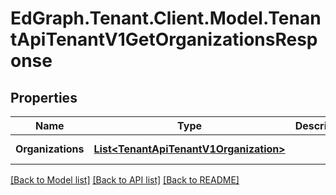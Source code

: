 # EdGraph.Tenant.Client.Model.TenantApiTenantV1GetOrganizationsResponse

## Properties

Name | Type | Description | Notes
------------ | ------------- | ------------- | -------------
**Organizations** | [**List&lt;TenantApiTenantV1Organization&gt;**](TenantApiTenantV1Organization.md) |  | [optional] [readonly] 

[[Back to Model list]](../README.md#documentation-for-models) [[Back to API list]](../README.md#documentation-for-api-endpoints) [[Back to README]](../README.md)


